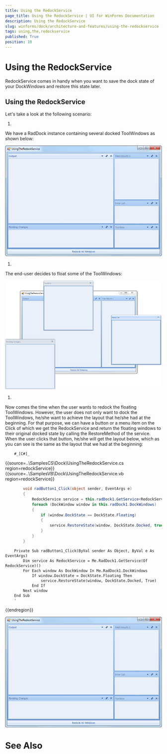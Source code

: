 ```yaml
---
title: Using the RedockService
page_title: Using the RedockService | UI for WinForms Documentation
description: Using the RedockService
slug: winforms/dock/architecture-and-features/using-the-redockservice
tags: using,the,redockservice
published: True
position: 10
---
```


# Using the RedockService



RedockService comes in handy when you want to save the dock state of your 
      DockWindows and restore this state later.

## Using the RedockService

Let's take a look at the following scenario: 
        
        


1. 

We have a RadDock instance
        containing several docked ToolWindows as shown below:        
        

![dock-architecture-and-features-using-the-redockservice 001](images/dock-architecture-and-features-using-the-redockservice001.png)

1. 


  
The end-user decides to float some of the ToolWindows:
   

![dock-architecture-and-features-using-the-redockservice 002](images/dock-architecture-and-features-using-the-redockservice002.png)

1. 


  

  Now comes the time when the user wants to redock the floating ToolWindows. However,
  the user does not only want to dock the ToolWindows, he/she want to achieve the layout that he/she 
  had at the beginning. For that purpose, we can have a button or a menu item on the Click of which we
  get the RedockService and return the floating windows to their original docked state by calling the
  RestoreMethod of the service. When the user
  clicks that button, he/she will get the layout below, which as you can see is the same as the layout that we 
  had at the beginning:
  
      	#_[C#]_

	



{{source=..\SamplesCS\Dock\UsingTheRedockService.cs region=redockService}} 
{{source=..\SamplesVB\Dock\UsingTheRedockService.vb region=redockService}} 

````C#
        void radButton1_Click(object sender, EventArgs e)
        {
            RedockService service = this.radDock1.GetService<RedockService>();
            foreach (DockWindow window in this.radDock1.DockWindows)
            {
                if (window.DockState == DockState.Floating)
                {
                    service.RestoreState(window, DockState.Docked, true);
                }
            }
        }
````
````VB.NET
    Private Sub radButton1_Click(ByVal sender As Object, ByVal e As EventArgs)
        Dim service As RedockService = Me.RadDock1.GetService(Of RedockService)()
        For Each window As DockWindow In Me.RadDock1.DockWindows
            If window.DockState = DockState.Floating Then
                service.RestoreState(window, DockState.Docked, True)
            End If
        Next window
    End Sub
    '
````

{{endregion}} 




![dock-architecture-and-features-using-the-redockservice 001](images/dock-architecture-and-features-using-the-redockservice001.png)

# See Also
